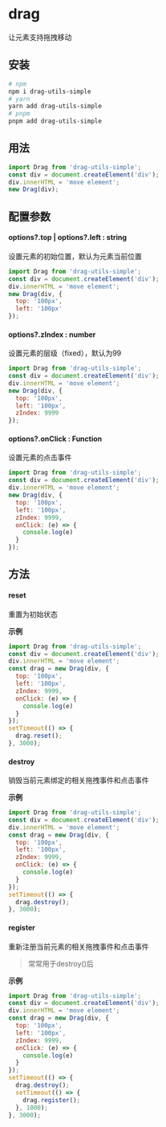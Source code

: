 # drag

让元素支持拖拽移动

## 安装

```bash
# npm
npm i drag-utils-simple
# yarn
yarn add drag-utils-simple
# pnpm
pnpm add drag-utils-simple
```

## 用法

```javascript
import Drag from 'drag-utils-simple';
const div = document.createElement('div');
div.innerHTML = 'move element';
new Drag(div);
```

## 配置参数

#### options?.top | options?.left : string

设置元素的初始位置，默认为元素当前位置

```javascript
import Drag from 'drag-utils-simple';
const div = document.createElement('div');
div.innerHTML = 'move element';
new Drag(div, {
  top: '100px',
  left: '100px'
});
```

#### options?.zIndex : number

设置元素的层级（fixed），默认为99

```javascript
import Drag from 'drag-utils-simple';
const div = document.createElement('div');
div.innerHTML = 'move element';
new Drag(div, {
  top: '100px',
  left: '100px',
  zIndex: 9999
});
```

#### options?.onClick : Function

设置元素的点击事件

```javascript
import Drag from 'drag-utils-simple';
const div = document.createElement('div');
div.innerHTML = 'move element';
new Drag(div, {
  top: '100px',
  left: '100px',
  zIndex: 9999,
  onClick: (e) => {
    console.log(e)
  }
});
```

## 方法

#### reset

重置为初始状态

**示例**

```javascript
import Drag from 'drag-utils-simple';
const div = document.createElement('div');
div.innerHTML = 'move element';
const drag = new Drag(div, {
  top: '100px',
  left: '100px',
  zIndex: 9999,
  onClick: (e) => {
    console.log(e)
  }
});
setTimeout(() => {
  drag.reset();
}, 3000);
```

#### destroy

销毁当前元素绑定的相关拖拽事件和点击事件

**示例**

```javascript
import Drag from 'drag-utils-simple';
const div = document.createElement('div');
div.innerHTML = 'move element';
const drag = new Drag(div, {
  top: '100px',
  left: '100px',
  zIndex: 9999,
  onClick: (e) => {
    console.log(e)
  }
});
setTimeout(() => {
  drag.destroy();
}, 3000);
```

#### register

重新注册当前元素的相关拖拽事件和点击事件

> 常常用于destroy()后

**示例**

```javascript
import Drag from 'drag-utils-simple';
const div = document.createElement('div');
div.innerHTML = 'move element';
const drag = new Drag(div, {
  top: '100px',
  left: '100px',
  zIndex: 9999,
  onClick: (e) => {
    console.log(e)
  }
});
setTimeout(() => {
  drag.destroy();
  setTimeout(() => {
    drag.register();
  }, 1000);
}, 3000);
```
